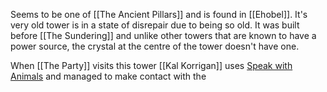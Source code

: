 Seems to be one of [[The Ancient Pillars]] and is found in [[Ehobel]]. It's very old tower is in a state of disrepair due to being so old. It was built before [[The Sundering]] and unlike other towers that are known to have a power source, the crystal at the centre of the tower doesn't have one. 

When [[The Party]] visits this tower [[Kal Korrigan]] uses [Speak with Animals](https://www.dndbeyond.com/spells/2258-speak-with-animals) and managed to make contact with the 